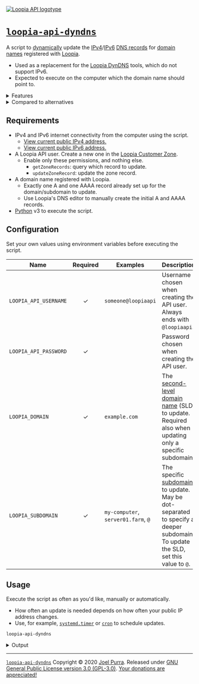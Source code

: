 [![Loopia API logotype](https://static.loopia.se/loopiaweb/images/logos/loopia-api-logo.png)](https://www.loopia.se/api/)

# [`loopia-api-dyndns`](https://joelpurra.com/projects/loopia-api-dyndns/)

A script to [dynamically](https://en.wikipedia.org/wiki/Dynamic_DNS) update the [IPv4](https://en.wikipedia.org/wiki/IPv4)/[IPv6](https://en.wikipedia.org/wiki/IPv6) [DNS records](https://en.wikipedia.org/wiki/Domain_Name_System) for [domain names](https://en.wikipedia.org/wiki/Domain_name) registered with [Loopia](https://www.loopia.se/).

- Used as a replacement for the [Loopia DynDNS](https://support.loopia.se/?s=dyndns) tools, which do not support IPv6.
- Expected to execute on the computer which the domain name should point to.

<details>
<summary>Features</summary>

- Uses [Loopia API](https://www.loopia.se/api/) to replicate [DDNS](https://en.wikipedia.org/wiki/Dynamic_DNS) functionality.
  - Uses minimal API permissions.
    - The script does not create new A/AAAA records.
    - The script does not delete extraneous A/AAAA records.
  - For unknown errors, please check the [Loopia API status](https://www.driftbloggen.se/).
- Based on the [official sample script](https://support.loopia.se/wiki/uppdatera-dynamisk-ip-adress-med-loopiaapi/), with a few modifications.
  - Uses [environment variables](https://en.wikipedia.org/wiki/Environment_variable) for configuration.
  - Supports both IPv4 ([A](https://en.wikipedia.org/wiki/List_of_DNS_record_types#A)) and IPv6 ([AAAA](https://en.wikipedia.org/wiki/List_of_DNS_record_types#AAAA)) DNS records.
  - Simplified to only update existing records, not create nor delete records.
  - Does not update records if the IP address has not changed.
- Uses the [ipify API](https://ipify.org/) to automatically look up the public IP addresses from computer using the script.

</details>

<details>
<summary>Compared to alternatives</summary>

The list is non-exhaustive.

| Software                                                                                                          |  IPv4   |  IPv6   | Configuration                                                     | Other                                                                                |
| ----------------------------------------------------------------------------------------------------------------- | :-----: | :-----: | ----------------------------------------------------------------- | ------------------------------------------------------------------------------------ |
| [`loopia-api-dyndns`](https://joelpurra.com/projects/loopia-api-dyndns/)                                          | &check; | &check; | Environment variables.                                            | Minimal API permissions.                                                             |
| [Loopia DynDNS](https://support.loopia.se/?s=dyndns)                                                              | &check; |    -    | Depends on the client.                                            | Supports multiple client implementations, such as [DDClient](https://ddclient.net/). |
| [Loopia API's official sample script](https://support.loopia.se/wiki/uppdatera-dynamisk-ip-adress-med-loopiaapi/) | &check; |    -    | Does not separate configuration from code.                        |                                                                                      |
| [`loopiaupdate`](https://github.com/olsjo/loopiaupdate)                                                           | &check; |    -    | Configuration file in `$HOME`, optionally command line arguments. | Can create subdomains as needed. Requires additional permissions.                    |
| [`loopia-updater`](https://github.com/jmagnusson/loopia-updater)                                                  | &check; |    -    | Configuration file in `$HOME`, optionally command line arguments. | Can update multiple domains with a single call.                                      |

</details>

## Requirements

- IPv4 and IPv6 internet connectivity from the computer using the script.
  - [View current public IPv4 address.](https://api.ipify.org/)
  - [View current public IPv6 address.](https://api6.ipify.org/)
- A Loopia API user. Create a new one in the [Loopia Customer Zone](https://customerzone.loopia.se/).
  - Enable only these permissions, and nothing else.
    - `getZoneRecords`: query which record to update.
    - `updateZoneRecord`: update the zone record.
- A domain name registered with Loopia.
  - Exactly one A and one AAAA record already set up for the domain/subdomain to update.
  - Use Loopia's DNS editor to manually create the initial A and AAAA records.
- [Python](<https://en.wikipedia.org/wiki/Python_(programming_language)>) v3 to execute the script.

## Configuration

Set your own values using environment variables before executing the script.

| Name                  | Required | Examples                            | Description                                                                                                                                                                                                       |
| --------------------- | :------: | ----------------------------------- | ----------------------------------------------------------------------------------------------------------------------------------------------------------------------------------------------------------------- |
| `LOOPIA_API_USERNAME` | &check;  | `someone@loopiaapi`                 | Username chosen when creating the API user. Always ends with `@loopiaapi`.                                                                                                                                        |
| `LOOPIA_API_PASSWORD` | &check;  |                                     | Password chosen when creating the API user.                                                                                                                                                                       |
| `LOOPIA_DOMAIN`       | &check;  | `example.com`                       | The [second-level domain name](https://en.wikipedia.org/wiki/Second-level_domain) (SLD) to update. Required also when updating only a specific subdomain.                                                         |
| `LOOPIA_SUBDOMAIN`    | &check;  | `my-computer`, `server01.farm`, `@` | The specific [subdomain](https://en.wikipedia.org/wiki/Domain_name#Second-level_and_lower_level_domains) to update. May be dot-separated to specify a deeper subdomain. To update the SLD, set this value to `@`. |

## Usage

Execute the script as often as you'd like, manually or automatically.

- How often an update is needed depends on how often your public IP address changes.
- Use, for example, [`systemd.timer`](https://www.freedesktop.org/software/systemd/man/systemd.timer.html) or [`cron`](https://en.wikipedia.org/wiki/Cron) to schedule updates.

```shell
loopia-api-dyndns
```

<details>
<summary>Output</summary>

- Simple status messages on `stdout`.
- Error messages go to `stderr`.
- Exit code `0` for good results, non-zero for bad results.

```text
server01.farm.example.com A: OK (11.22.33.44)
server01.farm.example.com AAAA: OK (2a01:11:2222:33:444:55:6666:77)
```

</details>

---

[`loopia-api-dyndns`](https://joelpurra.com/projects/loopia-api-dyndns/) Copyright &copy; 2020 [Joel Purra](https://joelpurra.com/). Released under [GNU General Public License version 3.0 (GPL-3.0)](https://www.gnu.org/licenses/gpl.html). [Your donations are appreciated!](https://joelpurra.com/donate/)
